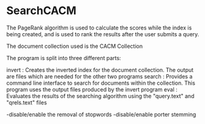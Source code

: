 # SearchCACM
The PageRank algorithm is used to calculate the scores while the index is being created, and is used to rank the results after the user submits a query.

The document collection used is the CACM Collection

The program is split into three different parts:

invert : Creates the inverted index for the document collection. The output are files which are needed for the other two programs
search : Provides a command line interface to search for documents within the collection. This program uses the output files produced by the invert program
eval : Evaluates the results of the searching algorithm using the "query.text" and "qrels.text" files 

-disable/enable the removal of stopwords
-disable/enable porter stemming


